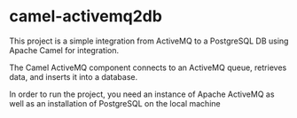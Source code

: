 # camel-activemq2db

This project is a simple integration from ActiveMQ to a PostgreSQL DB using Apache Camel for integration.


The Camel ActiveMQ component connects to an ActiveMQ queue, retrieves data, and inserts it into a database.

In order to run the project, you need an instance of Apache ActiveMQ as well as an installation of PostgreSQL on the local machine